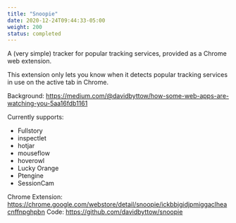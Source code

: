```yaml
---
title: "Snoopie"
date: 2020-12-24T09:44:33-05:00
weight: 200
status: completed
---
```


A (very simple) tracker for popular tracking services, provided as a Chrome web extension.

This extension only lets you know when it detects popular tracking services in use on the active tab in Chrome.

Background: https://medium.com/@davidbyttow/how-some-web-apps-are-watching-you-5aa16fdb1161

Currently supports:
* Fullstory
* inspectlet
* hotjar
* mouseflow
* hoverowl
* Lucky Orange
* Ptengine
* SessionCam

Chrome Extension: https://chrome.google.com/webstore/detail/snoopie/ickbbjgidjpmiggaclheacnffnpghpbn
Code: https://github.com/davidbyttow/snoopie